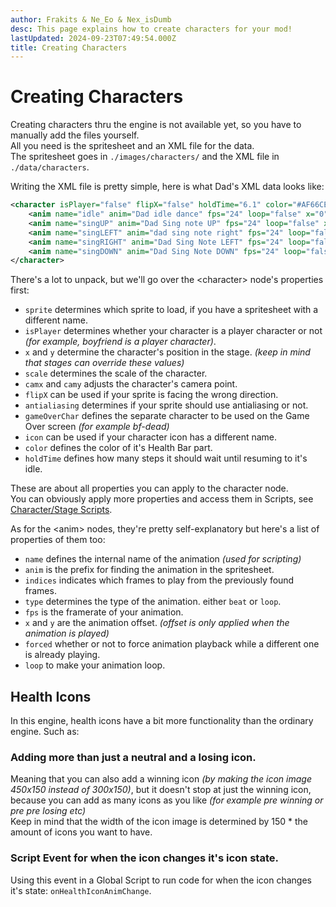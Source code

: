```yaml
---
author: Frakits & Ne_Eo & Nex_isDumb
desc: This page explains how to create characters for your mod!
lastUpdated: 2024-09-23T07:49:54.000Z
title: Creating Characters
---
```

# Creating Characters

Creating characters thru the engine is not available yet, so you have to manually add the files yourself.<br>
All you need is the spritesheet and an XML file for the data.<br>
The spritesheet goes in ``./images/characters/`` and the XML file in ``./data/characters``.

Writing the XML file is pretty simple, here is what Dad's XML data looks like:
```xml
<character isPlayer="false" flipX="false" holdTime="6.1" color="#AF66CE">
    <anim name="idle" anim="Dad idle dance" fps="24" loop="false" x="0" y="0"/>
    <anim name="singUP" anim="Dad Sing note UP" fps="24" loop="false" x="-6" y="50"/>
    <anim name="singLEFT" anim="dad sing note right" fps="24" loop="false" x="-10" y="10"/>
    <anim name="singRIGHT" anim="Dad Sing Note LEFT" fps="24" loop="false" x="0" y="27"/>
    <anim name="singDOWN" anim="Dad Sing Note DOWN" fps="24" loop="false" x="0" y="-30"/>
</character>
```
There's a lot to unpack, but we'll go over the <syntax lang="xml">&lt;character&gt;</syntax> node's properties first:
- ``sprite`` determines which sprite to load, if you have a spritesheet with a different name.
- ``isPlayer`` determines whether your character is a player character or not *(for example, boyfriend is a player character)*.
- ``x`` and ``y`` determine the character's position in the stage. *(keep in mind that stages can override these values)*
- ``scale`` determines the scale of the character.
- ``camx`` and ``camy`` adjusts the character's camera point.
- ``flipX`` can be used if your sprite is facing the wrong direction.
- ``antialiasing`` determines if your sprite should use antialiasing or not.
- ``gameOverChar`` defines the separate character to be used on the Game Over screen *(for example bf-dead)*
- ``icon`` can be used if your character icon has a different name.
- ``color`` defines the color of it's Health Bar part.
- ``holdTime`` defines how many steps it should wait until resuming to it's idle.

These are about all properties you can apply to the character node.<br>
You can obviously apply more properties and access them in Scripts, see <a href="../scripting/playstate-scripts/character-stage-scripts.md">Character/Stage Scripts</a>.

As for the <syntax lang="xml">&lt;anim&gt;</syntax> nodes, they're pretty self-explanatory but here's a list of properties of them too:
- ``name`` defines the internal name of the animation *(used for scripting)*
- ``anim`` is the prefix for finding the animation in the spritesheet.
- ``indices`` indicates which frames to play from the previously found frames.
- ``type`` determines the type of the animation. either <code class="hljs-string">beat</code> or <code class="hljs-string">loop</code>.
- ``fps`` is the framerate of your animation.
- ``x`` and ``y`` are the animation offset. *(offset is only applied when the animation is played)*
- ``forced`` whether or not to force animation playback while a different one is already playing.
- ``loop`` to make your animation loop.

## <h2 id="health-icons">Health Icons</h2>

In this engine, health icons have a bit more functionality than the ordinary engine. Such as:

### Adding more than just a neutral and a losing icon.

Meaning that you can also add a winning icon *(by making the icon image 450x150 instead of 300x150)*, but it doesn't stop at just the winning icon, because you can add as many icons as you like *(for example pre winning or pre pre losing etc)*<br>
Keep in mind that the width of the icon image is determined by 150 * the amount of icons you want to have.

### Script Event for when the icon changes it's icon state.

Using this event in a Global Script to run code for when the icon changes it's state: ``onHealthIconAnimChange``.